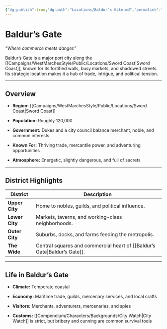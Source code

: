 ```yaml
---
{"dg-publish":true,"dg-path":"Locations/Baldur's Gate.md","permalink":"/locations/baldur-s-gate/","tags":["location","sword-coast"],"dgShowFileTree":true}
---
```


# **Baldur’s Gate**

_“Where commerce meets danger.”_

Baldur’s Gate is a major port city along the [[Campaigns/WestMarchesStyle/Public/Locations/Sword Coast\|Sword Coast]], known for its fortified walls, busy markets, and shadowed streets. Its strategic location makes it a hub of trade, intrigue, and political tension.

---

## Overview

- **Region:** [[Campaigns/WestMarchesStyle/Public/Locations/Sword Coast\|Sword Coast]]
    
- **Population:** Roughly 120,000
    
- **Government:** Dukes and a city council balance merchant, noble, and common interests
    
- **Known For:** Thriving trade, mercantile power, and adventuring opportunities
    
- **Atmosphere:** Energetic, slightly dangerous, and full of secrets
    

---

## District Highlights

|District|Description|
|---|---|
|**Upper City**|Home to nobles, guilds, and political influence.|
|**Lower City**|Markets, taverns, and working-class neighborhoods.|
|**Outer City**|Suburbs, docks, and farms feeding the metropolis.|
|**The Wide**|Central squares and commercial heart of [[Baldur’s Gate\|Baldur’s Gate]].|

---

## Life in Baldur’s Gate

- **Climate:** Temperate coastal
    
- **Economy:** Maritime trade, guilds, mercenary services, and local crafts
    
- **Visitors:** Merchants, adventurers, mercenaries, and spies
    
- **Customs:** [[Compendium/Characters/Backgrounds/City Watch\|City Watch]] is strict, but bribery and cunning are common survival tools
    

